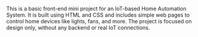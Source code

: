 This is a basic front-end mini project for an IoT-based Home Automation System. It is built using HTML and CSS and includes simple web pages to control home devices like lights, fans, and more. The project is focused on design only, without any backend or real IoT connections.
